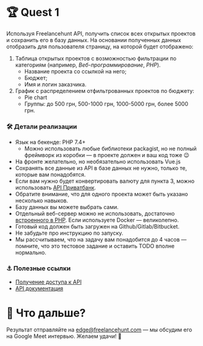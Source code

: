 # 🏆 Quest 1 
Используя Freelancehunt API, получить список всех открытых проектов и сохранить его в базу данных. 
На основании полученных данных отобразить для пользователя страницу, на которой будет отображено:

1. Таблица открытых проектов с возможностью фильтрации по категориям (например, *Веб-программирование*, *PHP*). 
   - Название проекта со ссылкой на него;
   - Бюджет; 
   - Имя и логин заказчика.
2. График с распределением отфильтрованных проектов по бюджету: 
   - Pie chart
   - Группы: до 500 грн, 500-1000 грн, 1000-5000 грн, более 5000 грн. 
 
### 🛠 Детали реализации

* Язык на бекенде: PHP 7.4+
    * Можно использовать любые библиотеки packagist, но не полный фреймворк из коробки — в проекте должен и ваш код тоже 😉
* На фронте желательно, но необязательно использовать Vue.js
* Сохранять все данные из API в базе данных не нужно, только те, которые вам понадобятся. 
* Если вам нужно будет конвертировать валюту для пункта 3, можно использовать [API Приватбанк](https://api.privatbank.ua/#p24/exchange).
* Обратите внимание, что для одного проекта может быть указано несколько навыков. 
* Базу данных вы можете выбрать сами.    
* Отдельный веб-сервер можно не использовать, достаточно [встроенного в PHP](https://www.php.net/manual/en/features.commandline.webserver.php). Если используете Docker — великолепно.
* Готовый код должен быть загружен на Github/Gitlab/Bitbucket.
* Не забудьте про инструкцию по запуску.
* Мы рассчитываем, что на задачу вам понадобится до 4 часов — помните, что это тестовое задание и оставить TODO вполне нормально.

### ⚓️ Полезные ссылки
* [Получение доступа к API](https://freelancehunt.com/my/api2)
* [API документация](https://apidocs.freelancehunt.com/?version=latest)

# 🚀 Что дальше? 
Результат отправляйте на edge@freelancehunt.com — мы обсудим его на Google Meet интервью. Желаем удачи! 🤞
